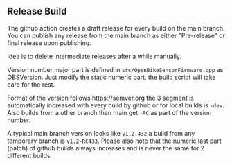 ## Release Build

The github action creates a draft release for every build on the
main branch. You can publish any release from the main branch
as either "Pre-release" or final release upon publishing.

Idea is to delete intermediate releases after a while manually.

Version number major part is defined in 
`src/OpenBikeSensorFirmware.cpp` as OBSVersion.
Just modify the static numeric part, the build script will take
care for the rest.

Format of the version follows https://semver.org the 3 segment
is automatically increased with every build by github or for
local builds is `-dev`. Also builds from a other branch than 
main get `-RC` as part of the version number.

A typical main branch version looks like `v1.2.432` a build from
any temporary branch is `v1.2-RC433`. Please also note that the numeric 
last part (patch) of github builds always increases and is never the 
same for 2 different builds. 
